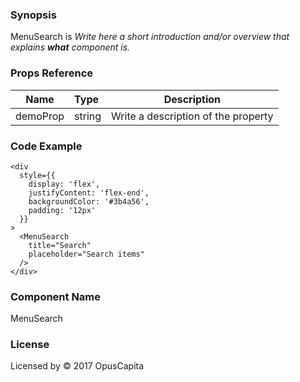 ### Synopsis

MenuSearch is 
*Write here a short introduction and/or overview that explains **what** component is.*

### Props Reference

| Name                           | Type                    | Description                                                 |
| ------------------------------ | :---------------------- | ----------------------------------------------------------- |
| demoProp                       | string                  | Write a description of the property                         |

### Code Example

```
<div
  style={{ 
    display: 'flex', 
    justifyContent: 'flex-end', 
    backgroundColor: '#3b4a56',
    padding: '12px'
  }}
>
  <MenuSearch
    title="Search"
    placeholder="Search items"
  />
</div>
```

### Component Name

MenuSearch

### License

Licensed by © 2017 OpusCapita

